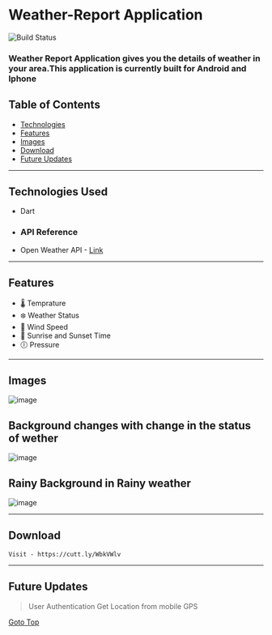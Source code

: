# Weather-Report Application

![Build Status](https://travis-ci.org/joemccann/dillinger.svg?branch=master)

### Weather Report Application gives you the details of weather in your area.This application is currently built for Android and Iphone
## Table of Contents
- [Technologies](#Technologies-Used)
- [Features](#Features)
- [Images](#Images)
- [Download](#Download)
- [Future Updates](#Future-Updates)

---
## Technologies Used 
 - Dart
 - ### API Reference 
 - Open Weather API -  [Link](authentication)
---

## Features
- 🌡️ Temprature 
- ❄️ Weather Status
- 💨 Wind Speed
- 🌅 Sunrise and Sunset Time
- 🕕 Pressure
---
## Images
![image](https://i.imgur.com/3YRw4tQ.png)
## Background changes with change in the status of wether
![image](https://i.imgur.com/LLzkgHw.png)
## Rainy Background in Rainy weather
![image](https://i.imgur.com/e8N1ohZ.png)

---
## Download 
```
Visit - https://cutt.ly/WbkVWlv
```
---

## Future Updates
> User Authentication
> Get Location from mobile GPS

[Goto Top](#Table-of-Contents)








